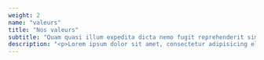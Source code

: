 ```yaml
---
weight: 2
name: "valeurs"
title: "Nos valeurs"
subtitle: "Quam quasi illum expedita dicta nemo fugit reprehenderit similique! Corporis praesentium magnam sequi."
description: "<p>Lorem ipsum dolor sit amet, consectetur adipisicing elit. Nulla explicabo, molestiae eaque fugiat dolores est esse, doloremque placeat assumenda corrupti officia dolorum. Sunt saepe ut, explicabo consectetur, nostrum illo est.</p> <ul class='checked'><li>Free HTML5 Templates</li><li>Free Bootstrap Templates</li><li>Free HTML5 Bootstrap Templates</li></ul><p><a href='#' class='btn btn-primary btn-outline fh5co-content-nav' data-nav-section='contact'>Nous contacter</a></p>"
---
```

